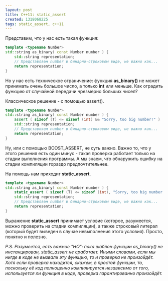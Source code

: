 ```yaml
---
layout: post
title: C++11: static_assert
created: 1318068225
tags: static_assert, c++11
---
```

<!--break-->
Представим, что у нас есть такая функция:

```cpp
template <typename Number>
std::string as_binary( const Number number ) {
    std::string representation;
    // Представляем number в бинарно-строковом виде, не важно как...
    return representation;
}
```

Но у нас есть техническое ограничение: функция **as_binary()** не может принимать очень большое число, а только **int** или меньше. Как оградить функцию от случайной передачи чрезмерно больших чисел?

Классическое решение - с помощью assert().

```cpp
template <typename Number>
std::string as_binary( const Number number ) {
    assert ( sizeof (T) <= sizeof (int) && "Sorry, too big number!" )
    std::string representation;
    // Представляем number в бинарно-строковом виде, не важно как...
    return representation;
}
```

Ну, или с помощью BOOST_ASSERT, не суть важно. Важно то, что у этого решения есть один минус - такая проверка работает только на стадии выполнения программы. А мы знаем, что обнаружить ошибку на стадии компиляции гораздо предпочтительнее.

На помощь нам приходит **static_assert**.

```cpp
template <typename Number>
std::string as_binary( const Number number ) {
    static_assert ( sizeof (T) <= sizeof (int), "Sorry, too big number!" )
    std::string representation;
    // Представляем number в бинарно-строковом виде, не важно как...
    return representation;
}
```

Выражение **static_assert** принимает условие (которое, разумеется, можно проверить на стадии компиляции), а также строковый литерал (который будет выведен в случае невыполнения этого условия). Просто, понятно и полезно.

*P.S. Разумеется, есть важное "НО": пока шаблон функции as_binary() не инстанцирован, static_assert не сработает. Иными словами, если мы нигде в коде не вызвали эту функцию, то и проверка не произойдёт. Хотя если проверка находится, скажем, в простой функции, то, поскольку её код полноценно компилируется независимо от того, используется ли функция в коде, проверка гарантированно произойдёт.*
